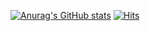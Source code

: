 [![Anurag's GitHub stats](https://github-readme-stats.vercel.app/api?username=Kilo587)](https://github.com/anuraghazra/github-readme-stats)
[![Hits](https://hits.sh/github.com/Kilo587/KILO587.svg?style=for-the-badge&label=Visits%2FHits)](https://hits.sh/github.com/Kilo587/KILO587/)
